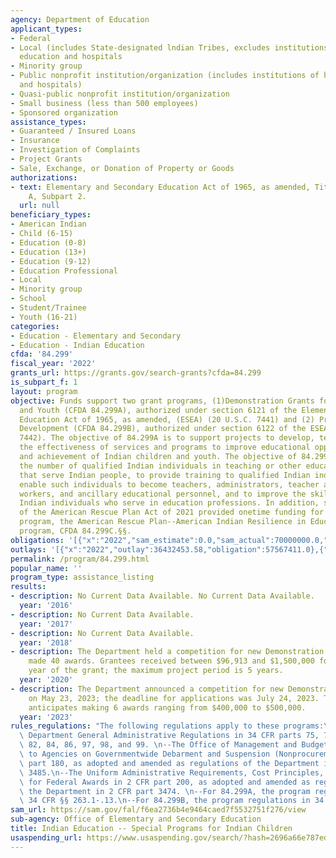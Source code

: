 ```yaml
---
agency: Department of Education
applicant_types:
- Federal
- Local (includes State-designated lndian Tribes, excludes institutions of higher
  education and hospitals
- Minority group
- Public nonprofit institution/organization (includes institutions of higher education
  and hospitals)
- Quasi-public nonprofit institution/organization
- Small business (less than 500 employees)
- Sponsored organization
assistance_types:
- Guaranteed / Insured Loans
- Insurance
- Investigation of Complaints
- Project Grants
- Sale, Exchange, or Donation of Property or Goods
authorizations:
- text: Elementary and Secondary Education Act of 1965, as amended, Title VI, Part
    A, Subpart 2.
  url: null
beneficiary_types:
- American Indian
- Child (6-15)
- Education (0-8)
- Education (13+)
- Education (9-12)
- Education Professional
- Local
- Minority group
- School
- Student/Trainee
- Youth (16-21)
categories:
- Education - Elementary and Secondary
- Education - Indian Education
cfda: '84.299'
fiscal_year: '2022'
grants_url: https://grants.gov/search-grants?cfda=84.299
is_subpart_f: 1
layout: program
objective: Funds support two grant programs, (1)Demonstration Grants for Indian Children
  and Youth (CFDA 84.299A), authorized under section 6121 of the Elementary and Secondary
  Education Act of 1965, as amended, (ESEA) (20 U.S.C. 7441) and (2) Professional
  Development (CFDA 84.299B), authorized under section 6122 of the ESEA (20 U.S.C.
  7442). The objective of 84.299A is to support projects to develop, test, and demonstrate
  the effectiveness of services and programs to improve educational opportunities
  and achievement of Indian children and youth. The objective of 84.299B is to increase
  the number of qualified Indian individuals in teaching or other education professions
  that serve Indian people, to provide training to qualified Indian individuals to
  enable such individuals to become teachers, administrators, teacher aides, social
  workers, and ancillary educational personnel, and to improve the skills of qualified
  Indian individuals who serve in education professions. In addition, section 11006(1)
  of the American Rescue Plan Act of 2021 provided onetime funding for a newgrant
  program, the American Rescue Plan--American Indian Resilience in Education (ARP-AIRE)
  program, CFDA 84.299C.§§.
obligations: '[{"x":"2022","sam_estimate":0.0,"sam_actual":70000000.0,"usa_spending_actual":73032019.23},{"x":"2023","sam_estimate":72000000.0,"sam_actual":0.0,"usa_spending_actual":83660627.89},{"x":"2024","sam_estimate":72000000.0,"sam_actual":0.0,"usa_spending_actual":44498596.34}]'
outlays: '[{"x":"2022","outlay":36432453.58,"obligation":57567411.0},{"x":"2023","outlay":3916897.02,"obligation":13896033.0},{"x":"2024","outlay":0.0,"obligation":0.0}]'
permalink: /program/84.299.html
popular_name: ''
program_type: assistance_listing
results:
- description: No Current Data Available. No Current Data Available.
  year: '2016'
- description: No Current Data Available.
  year: '2017'
- description: No Current Data Available.
  year: '2018'
- description: The Department held a competition for new Demonstration grants and
    made 40 awards. Grantees received between $96,913 and $1,500,000 for the first
    year of the grant; the maximum project period is 5 years.
  year: '2020'
- description: The Department announced a competition for new Demonstration grants
    on May 23, 2023; the deadline for applications was July 24, 2023. The Department
    anticipates making 6 awards ranging from $400,000 to $500,000.
  year: '2023'
rules_regulations: "The following regulations apply to these programs:\n--The Education\
  \ Department General Administrative Regulations in 34 CFR parts 75, 77, 79, 81,\
  \ 82, 84, 86, 97, 98, and 99. \n--The Office of Management and Budget Guidelines\
  \ to Agencies on Governmentwide Debarment and Suspension (Nonprocurement) in 2 CFR\
  \ part 180, as adopted and amended as regulations of the Department in 2 CFR part\
  \ 3485.\n--The Uniform Administrative Requirements, Cost Principles, and Audit Requirements\
  \ for Federal Awards in 2 CFR part 200, as adopted and amended as regulations of\
  \ the Department in 2 CFR part 3474. \n--For 84.299A, the program regulations in\
  \ 34 CFR §§ 263.1-.13.\n--For 84.299B, the program regulations in 34 CFR §§ 263.20-.25."
sam_url: https://sam.gov/fal/f6ea2736b4e9464caed7f5532751f276/view
sub-agency: Office of Elementary and Secondary Education
title: Indian Education -- Special Programs for Indian Children
usaspending_url: https://www.usaspending.gov/search/?hash=2696a66e787ed2292340f020280dbac5
---
```

